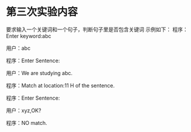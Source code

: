 # 第三次实验内容
要求输入一个关键词和一个句子，判断句子里是否包含关键词
示例如下：
程序：Enter keyword:abc

用户：abc

程序：Enter Sentence:

用户：We are studying abc.

程序：Match at location:11 H of the sentence.

程序：Enter Sentence:

用户：xyz,OK?

程序：NO match.